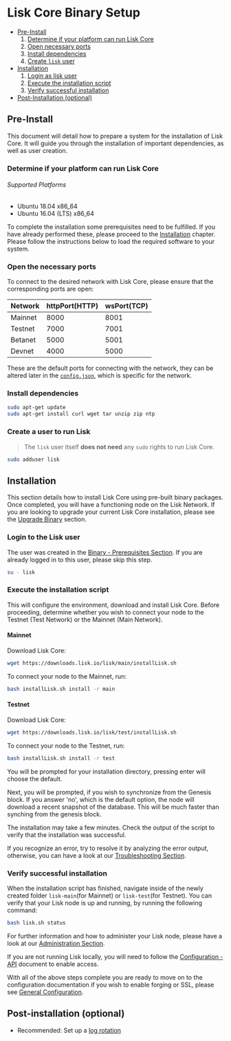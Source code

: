# Lisk Core Binary Setup

- [Pre-Install](#pre-install)
  1. [Determine if your platform can run Lisk Core](#determine-if-your-platform-can-run-lisk-core)
  2. [Open necessary ports](#open-the-necessary-ports)
  3. [Install dependencies](#install-dependencies)
  4. [Create `lisk` user](#create-a-user-to-run-lisk)
- [Installation](#installation)
  1. [Login as lisk user](#login-to-the-lisk-user)
  2. [Execute the installation script](#execute-the-installation-script)
  3. [Verify successful installation](#verify-successful-installation)
- [Post-Installation (optional)](#post-installation-optional)  

## Pre-Install

This document will detail how to prepare a system for the installation of Lisk Core.  It will guide you through the installation of important dependencies, as well as user creation.

### Determine if your platform can run Lisk Core

###### Supported Platforms
- Ubuntu 18.04 x86_64
- Ubuntu 16.04 (LTS) x86_64

To complete the installation some prerequisites need to be fulfilled.  If you have already performed these, please proceed to the [Installation](#installation) chapter. Please follow the instructions below to load the required software to your system.

### Open the necessary ports

To connect to the desired network with Lisk Core, please ensure that the corresponding ports are open:

| Network | httpPort(HTTP) | wsPort(TCP) |
| --------|----------------|-------------|
| Mainnet | 8000           | 8001        |
| Testnet | 7000           | 7001        |
| Betanet | 5000           | 5001        |
| Devnet  | 4000           | 5000        |

These are the default ports for connecting with the network, they can be altered later in the [`config.json`](https://github.com/LiskHQ/lisk-core/blob/master/config/mainnet/config.json#L21), which is specific for the network.

### Install dependencies

```bash
sudo apt-get update
sudo apt-get install curl wget tar unzip zip ntp
```

### Create a user to run Lisk

> The `lisk` user itself **does not need** any `sudo` rights to run Lisk Core.

```bash
sudo adduser lisk
```

## Installation

This section details how to install Lisk Core using pre-built binary packages. Once completed, you will have a functioning node on the Lisk Network. If you are looking to upgrade your current Lisk Core installation, please see the [Upgrade Binary](../upgrade/binary.md) section.

### Login to the Lisk user

The user was created in the [Binary - Prerequisites Section](#pre-install). If you are already logged in to this user, please skip this step.

```bash
su - lisk
```

### Execute the installation script

This will configure the environment, download and install Lisk Core.
Before proceeding, determine whether you wish to connect your node to the Testnet (Test Network) or the Mainnet (Main Network).

#### Mainnet
Download Lisk Core:
```bash
wget https://downloads.lisk.io/lisk/main/installLisk.sh
```
To connect your node to the Mainnet, run:
```bash
bash installLisk.sh install -r main
```

#### Testnet
Download Lisk Core:
```bash
wget https://downloads.lisk.io/lisk/test/installLisk.sh
```
To connect your node to the Testnet, run:
```bash
bash installLisk.sh install -r test
```

You will be prompted for your installation directory, pressing enter will choose the default.

Next, you will be prompted, if you wish to synchronize from the Genesis block. If you answer 'no', which is the default option, 
the node will download a recent snapshot of the database. This will be much faster than synching from the genesis block. 

The installation may take a few minutes. Check the output of the script to verify that the installation was successful.

If you recognize an error, try to resolve it by analyzing the error output, otherwise, you can have a look at our [Troubleshooting Section](../troubleshooting.md).

### Verify successful installation

When the installation script has finished, navigate inside of the newly created folder `lisk-main`(for Mainnet) or `lisk-test`(for Testnet).
You can verify that your Lisk node is up and running, by running the following command:
```bash
bash lisk.sh status
```
For further information and how to administer your Lisk node, please have a look at our [Administration Section](../administration/binary.md).

If you are not running Lisk locally, you will need to follow the [Configuration - API](../configuration.md#api-access-control) document to enable access.

With all of the above steps complete you are ready to move on to the configuration documentation if you wish to enable forging or SSL, please see [General Configuration](../configuration.md).

## Post-installation (optional)

- Recommended: Set up a [log rotation](../configuration.md#logrotation)

